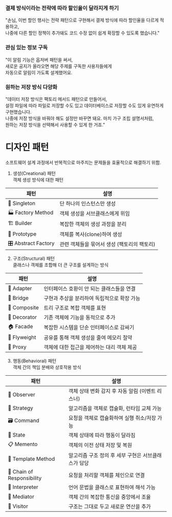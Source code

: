 ### 결제 방식이라는 전략에 따라 할인율이 달라지게 하기
"손님, 이번 할인 행사는 전략 패턴으로 구현해서 결제 방식에 따라 할인율을 다르게 적용하고, <br>
나중에 다른 할인 정책이 추가돼도 코드 수정 없이 쉽게 확장할 수 있도록 했습니다." <br>

### 관심 있는 정보 구독
"이 알림 기능은 옵저버 패턴을 써서, <br>
새로운 공지가 올라오면 해당 주제를 구독한 사용자들에게 <br>
자동으로 알림이 가도록 설계했어요. <br>

### 원하는 저장 방식 다양화
"데이터 저장 방식은 팩토리 메서드 패턴으로 만들어서, <br>
설정 파일에 따라 파일로 저장할 수도 있고 데이터베이스로 저장할 수도 있게 유연하게 구현했습니다. <br>
나중에 저장 방식을 바꿔야 해도 설정만 바꾸면 돼요. 마치 가구 조립 설명서처럼, <br>
원하는 저장 방식을 선택해서 사용할 수 있게 한 거죠."

# 디자인 패턴
소프트웨어 설계 과정에서 반복적으로 마주치는 문제들을 효율적으로 해결하기 위함. <br>


1. 생성(Creational) 패턴 <br>
객체 생성 방식에 대한 패턴


| 패턴                  | 설명                        |
| ------------------- | ------------------------- |
| 🧱 Singleton        | 단 하나의 인스턴스만 생성            |
| 🏭 Factory Method   | 객체 생성을 서브클래스에게 위임         |
| 🏗 Builder          | 복잡한 객체의 생성 과정을 분리         |
| 🌱 Prototype        | 객체를 복사(clone)하여 생성        |
| 🎛 Abstract Factory | 관련 객체들을 묶어서 생성 (팩토리의 팩토리) |


2. 구조(Structural) 패턴<br>
클래스나 객체를 조합해 더 큰 구조를 설계하는 방식

| 패턴           | 설명                       |
| ------------ | ------------------------ |
| 🔌 Adapter   | 인터페이스 호환이 안 되는 클래스들을 연결  |
| 🌉 Bridge    | 구현과 추상을 분리하여 독립적으로 확장 가능 |
| 🌳 Composite | 트리 구조로 복합 객체를 표현         |
| 🎨 Decorator | 기존 객체에 기능을 동적으로 추가       |
| 🏠 Facade    | 복잡한 시스템을 단순 인터페이스로 감싸기   |
| 🧬 Flyweight | 공유를 통해 객체 생성을 줄여 메모리 절약  |
| 🔗 Proxy     | 객체에 대한 접근을 제어하는 대리 객체 제공 |

3. 행동(Behavioral) 패턴<br>
객체 간의 책임 분배와 상호작용 방식

| 패턴                         | 설명                            |
| -------------------------- | ----------------------------- |
| 👀 Observer                | 객체 상태 변화 감지 후 자동 알림 (이벤트 리스너) |
| 🧠 Strategy                | 알고리즘을 객체로 캡슐화, 런타임 교체 가능      |
| 🗃 Command                 | 요청을 객체로 캡슐화하여 실행 취소/저장 가능     |
| 🔄 State                   | 객체 상태에 따라 행동이 달라짐             |
| 📋 Memento                 | 객체의 이전 상태 저장 및 복원             |
| 📑 Template Method         | 알고리즘 구조 정의 후 세부 구현은 서브클래스가 담당 |
| 🧭 Chain of Responsibility | 요청을 처리할 객체를 체인으로 연결           |
| 🧩 Interpreter             | 언어 문법을 클래스로 표현하여 해석 가능        |
| 🤝 Mediator                | 객체 간의 복잡한 통신을 중앙에서 조율         |
| 🧍 Visitor                 | 구조는 그대로 두고 새로운 연산을 추가         |



